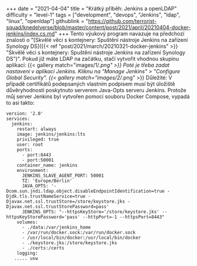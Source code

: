 +++
date = "2021-04-04"
title = "Krátký příběh: Jenkins a openLDAP"
difficulty = "level-1"
tags = ["development", "devops", "Jenkins", "ldap", "linux", "openldap"]
githublink = "https://github.com/terrorist-squad/knedelverse/blob/master/content/post/2021/april/20210404-docker-jenkins/index.cs.md"
+++
Tento výukový program navazuje na předchozí znalosti o "[Skvělé věci s kontejnery: Spuštění nástroje Jenkins na zařízení Synology DS]({{< ref "post/2021/march/20210321-docker-jenkins" >}} "Skvělé věci s kontejnery: Spuštění nástroje Jenkins na zařízení Synology DS")". Pokud již máte LDAP na začátku, stačí vytvořit vhodnou skupinu aplikací:
{{< gallery match="images/1/*.png" >}}
Poté je třeba zadat nastavení v aplikaci Jenkins. Kliknu na "Manage Jenkins" > "Configure Global Security".
{{< gallery match="images/2/*.png" >}}
Důležité: V případě certifikátů podepsaných vlastním podpisem musí být úložiště důvěryhodnosti poskytnuto serverem Java-Opts serveru Jenkins. Protože můj server Jenkins byl vytvořen pomocí souboru Docker Compose, vypadá to asi takto:
```
version: '2.0'
services:
  jenkins:
    restart: always
    image: jenkins/jenkins:lts
    privileged: true
    user: root
    ports:
      - port:8443
      - port:50001
    container_name: jenkins
    environment:
      JENKINS_SLAVE_AGENT_PORT: 50001
      TZ: 'Europe/Berlin'
      JAVA_OPTS: '-Dcom.sun.jndi.ldap.object.disableEndpointIdentification=true -Djdk.tls.trustNameService=true -Djavax.net.ssl.trustStore=/store/keystore.jks -Djavax.net.ssl.trustStorePassword=pass'
      JENKINS_OPTS: "--httpsKeyStore='/store/keystore.jks' --httpsKeyStorePassword='pass' --httpPort=-1 --httpsPort=8443"
    volumes:
      - ./data:/var/jenkins_home
      - /var/run/docker.sock:/var/run/docker.sock
      - /usr/local/bin/docker:/usr/local/bin/docker
      - ./keystore.jks:/store/keystore.jks
      - ./certs:/certs
    logging:
   ..... usw

   ```